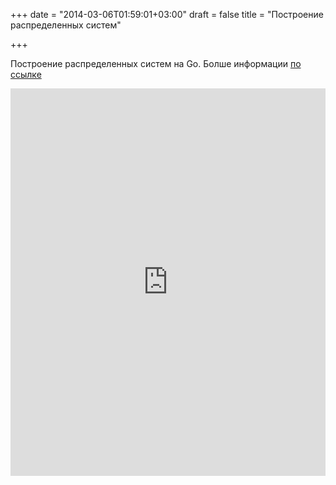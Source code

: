 +++
date = "2014-03-06T01:59:01+03:00"
draft = false
title = "Построение распределенных систем"

+++

<p>Построение распределенных систем на Go. Болше информации <a href="http://www.hakkalabs.co/articles/building-distributed-systems-with-go-and-mesos">по ссылке</a></p>
 <iframe width="100%" height="620" src="https://www.youtube.com/embed/DfDxBj_OvPE" frameborder="0" allowfullscreen></iframe>